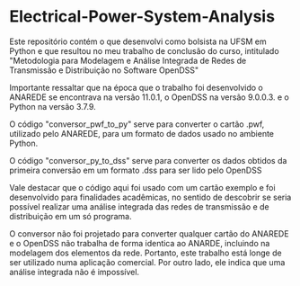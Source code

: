 # Electrical-Power-System-Analysis
Este repositório contém o que desenvolvi como bolsista na UFSM em Python e que resultou no meu trabalho de conclusão do curso, intitulado "Metodologia para Modelagem e Análise Integrada de Redes de Transmissão e Distribuição no Software OpenDSS"

Importante ressaltar que na época que o trabalho foi desenvolvido o ANAREDE se encontrava na versão 11.0.1, o OpenDSS na versão 9.0.0.3. e o Python na versão 3.7.9.

O código "conversor_pwf_to_py" serve para converter o cartão .pwf, utilizado pelo ANAREDE, para um formato de dados usado no ambiente Python.

O código "conversor_py_to_dss" serve para converter os dados obtidos da primeira conversão em um formato .dss para ser lido pelo OpenDSS

Vale destacar que o código aqui foi usado com um cartão exemplo e foi desenvolvido para finalidades acadêmicas, no sentido de descobrir se seria possível realizar uma análise integrada das redes de transmissão e de distribuição em um só programa. 

O conversor não foi projetado para converter qualquer cartão do ANAREDE e o OpenDSS não trabalha de forma identica ao ANARDE, incluindo na modelagem dos elementos da rede. Portanto, este trabalho está longe de ser utilizado numa aplicação comercial. Por outro lado, ele indica que uma análise integrada não é impossível.
